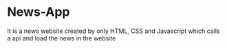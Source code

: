 # News-App
It is a news website created by only HTML, CSS and Javascript which calls a api and load the news in the website
